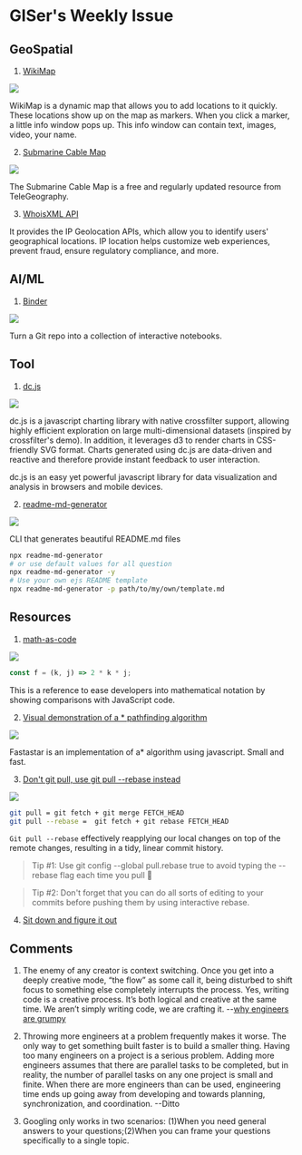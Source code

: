 # GISer's Weekly Issue

## GeoSpatial

1. [WikiMap](https://wikimap.wiki/?base=map&lat=0.0000&lon=-0.0000&showAll=true&wiki=enwiki&zoom=3)

![](https://lh3.googleusercontent.com/proxy/DGe-eF-Cgk_b1U7W726-EXZp3YJN8roJzrrPMGArW_OtVrivBrv9_ualIxx4OSPAWvz8qy06EaubeSxbD1VDwkJQcHqIB-o=s0-d)

WikiMap is a dynamic map that allows you to add locations to it quickly. These locations show up on the map as markers. When you click a marker, a little info window pops up. This info window can contain text, images, video, your name.

2. [Submarine Cable Map](https://www.submarinecablemap.com/)

![](https://miro.medium.com/max/4084/1*13kqFSriWoCDwK30CFHKSQ.png)

The Submarine Cable Map is a free and regularly updated resource from TeleGeography.

3. [WhoisXML API](https://ip-geolocation.whoisxmlapi.com/api)

It provides the IP Geolocation APIs, which allow you to identify users' geographical locations. IP location helps customize web experiences, prevent fraud, ensure regulatory compliance, and more.

## AI/ML

1. [Binder](https://mybinder.org/)

![](https://miro.medium.com/max/700/1*lWcoBaRvNzXxzGPqV_3vew.png)

Turn a Git repo into a collection of interactive notebooks.

## Tool

1. [dc.js](https://dc-js.github.io/dc.js/)

![](https://github.com/dc-js/react-dc-js/raw/master/preview.gif)

dc.js is a javascript charting library with native crossfilter support, allowing highly efficient exploration on large multi-dimensional datasets (inspired by crossfilter's demo). In addition, it leverages d3 to render charts in CSS-friendly SVG format. Charts generated using dc.js are data-driven and reactive and therefore provide instant feedback to user interaction.

dc.js is an easy yet powerful javascript library for data visualization and analysis in browsers and mobile devices.

2. [readme-md-generator](https://github.com/kefranabg/readme-md-generator)

![](https://user-images.githubusercontent.com/9840435/60266090-9cf9e180-98e7-11e9-9cac-3afeec349bbc.jpg)

CLI that generates beautiful README.md files

```sh
npx readme-md-generator
# or use default values for all question
npx readme-md-generator -y
# Use your own ejs README template
npx readme-md-generator -p path/to/my/own/template.md
```

## Resources

1. [math-as-code](https://github.com/Jam3/math-as-code)

![](https://camo.githubusercontent.com/bef1a3f9f31367a668d2acad38d6f8299b262fd0/687474703a2f2f6c617465782e636f6465636f67732e636f6d2f7376672e6c617465783f78253230253341253344253230326b6a)

```js
const f = (k, j) => 2 * k * j;
```

This is a reference to ease developers into mathematical notation by showing comparisons with JavaScript code.

2. [Visual demonstration of a \* pathfinding algorithm](https://sbfkcel.github.io/fast-astar/)

![](https://camo.githubusercontent.com/0dffef89d005e2f2e3b4c1c4f276c3946b0b581b6a70f2420b41946097f9e1c5/68747470733a2f2f7777772e77616e67626173652e636f6d2f626c6f67696d672f61737365742f3230313931312f6267323031393131313230312e6a7067)

Fastastar is an implementation of a\* algorithm using javascript. Small and fast.

3. [Don't git pull, use git pull --rebase instead](https://blog.manos-liakos.dev/rebase-vs-pull/)

![](https://blog.manos-liakos.dev/static/39833f875652a1793abffbbc15973e33/74200/git-rebase.webp)

```sh
git pull = git fetch + git merge FETCH_HEAD
git pull --rebase =  git fetch + git rebase FETCH_HEAD
```

`Git pull --rebase` effectively reapplying our local changes on top of the remote changes, resulting in a tidy, linear commit history.

> Tip #1: Use git config --global pull.rebase true to avoid typing the --rebase flag each time you pull 🧐

> Tip #2: Don't forget that you can do all sorts of editing to your commits before pushing them by using interactive rebase.

4. [Sit down and figure it out](https://zellwk.com/blog/figure-it-out/?ck_subscriber_id=170842630)

## Comments

1. The enemy of any creator is context switching. Once you get into a deeply creative mode, “the flow” as some call it, being disturbed to shift focus to something else completely interrupts the process. Yes, writing code is a creative process. It’s both logical and creative at the same time. We aren’t simply writing code, we are crafting it.
   --[why engineers are grumpy](https://humanwhocodes.com/blog/2012/06/12/the-care-and-feeding-of-software-engineers-or-why-engineers-are-grumpy/)

2. Throwing more engineers at a problem frequently makes it worse. The only way to get something built faster is to build a smaller thing. Having too many engineers on a project is a serious problem. Adding more engineers assumes that there are parallel tasks to be completed, but in reality, the number of parallel tasks on any one project is small and finite. When there are more engineers than can be used, engineering time ends up going away from developing and towards planning, synchronization, and coordination.
   --Ditto

3. Googling only works in two scenarios: (1)When you need general answers to your questions;(2)When you can frame your questions specifically to a single topic.
